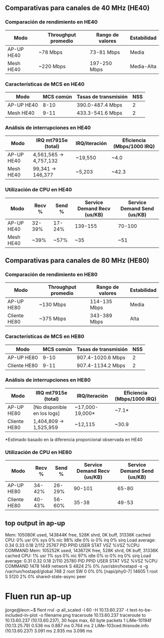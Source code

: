 ## Comparativas para canales de 40 MHz (HE40)

### Comparación de rendimiento en HE40

| Modo | Throughput promedio | Rango de valores | Estabilidad |
|------|---------------------|------------------|-------------|
| AP-UP HE40 | ~78 Mbps | 73-81 Mbps | Media |
| Mesh HE40 | ~220 Mbps | 197-250 Mbps | Media-Alta |

### Características de MCS en HE40

| Modo | MCS común | Tasas de transmisión | NSS |
|------|-----------|----------------------|-----|
| AP-UP HE40 | 8-10 | 390.0-487.4 Mbps | 2 |
| Mesh HE40 | 9-11 | 433.3-541.6 Mbps | 2 |

### Análisis de interrupciones en HE40

| Modo | IRQ mt7915e (total) | IRQ/iteración | Eficiencia (Mbps/1000 IRQ) |
|------|---------------------|---------------|----------------------------|
| AP-UP HE40 | 4,561,565 → 4,757,132 | ~19,550 | ~4.0 |
| Mesh HE40 | 99,341 → 146,377 | ~5,203 | ~42.3 |

### Utilización de CPU en HE40

| Modo | Recv % | Send % | Service Demand Recv (us/KB) | Service Demand Send (us/KB) |
|------|--------|--------|----------------------------|----------------------------|
| AP-UP HE40 | 32-39% | 17-24% | 139-155 | 70-100 |
| Mesh HE40 | ~39% | ~57% | ~35 | ~51 |

## Comparativas para canales de 80 MHz (HE80)

### Comparación de rendimiento en HE80

| Modo | Throughput promedio | Rango de valores | Estabilidad |
|------|---------------------|------------------|-------------|
| AP-UP HE80 | ~130 Mbps | 114-135 Mbps | Media |
| Cliente HE80 | ~375 Mbps | 343-389 Mbps | Alta |

### Características de MCS en HE80

| Modo | MCS común | Tasas de transmisión | NSS |
|------|-----------|----------------------|-----|
| AP-UP HE80 | 9-10 | 907.4-1020.6 Mbps | 2 |
| Cliente HE80 | 9-11 | 907.4-1134.2 Mbps | 2 |

### Análisis de interrupciones en HE80

| Modo | IRQ mt7915e (total) | IRQ/iteración | Eficiencia (Mbps/1000 IRQ) |
|------|---------------------|---------------|----------------------------|
| AP-UP HE80 | [No disponible en los logs] | ~17,000-19,000* | ~7.1* |
| Cliente HE80 | 1,404,809 → 1,525,959 | ~12,115 | ~30.9 |

*Estimado basado en la diferencia proporcional observada en HE40

### Utilización de CPU en HE80

| Modo | Recv % | Send % | Service Demand Recv (us/KB) | Service Demand Send (us/KB) |
|------|--------|--------|----------------------------|----------------------------|
| AP-UP HE80 | 34-42% | 26-29% | 90-101 | 65-80 |
| Cliente HE80 | 40-43% | 56-60% | 35-38 | 49-53 |


## top output in ap-up
Mem: 105080K used, 143844K free, 528K shrd, 0K buff, 31336K cached
CPU:   0% usr   0% sys   0% nic  98% idle   0% io   0% irq   0% sirq
Load average: 0.34 0.33 0.18 2/112 25767
  PID  PPID USER     STAT   VSZ %VSZ %CPU COMMAND
Mem: 105252K used, 143672K free, 528K shrd, 0K buff, 31336K cached
CPU:   1% usr   1% sys   0% nic  97% idle   0% io   0% irq   0% sirq
Load average: 0.31 0.32 0.18 2/110 25780
  PID  PPID USER     STAT   VSZ %VSZ %CPU COMMAND
 1478  1449 network  S     4824   2%   0% /usr/sbin/hostapd -s -g /var/run/hostapd/global
  748     2 root     SW       0   0%   0% [napi/phy0-7]
14605     1 root     S     5120   2%   0% shared-state-async peer



# Fluen run ap-up
jjorge@leon:~$ flent rrul -p all_scaled -l 60 -H 10.13.60.237 -t text-to-be-included-in-plot -o filename.png
traceroute 10.13.60.237 
traceroute to 10.13.60.237 (10.13.60.237), 30 hops max, 60 byte packets
 1  LiMe-10194f (10.13.25.79)  0.536 ms  0.887 ms  0.764 ms
 2  LiMe-103ced.thisnode.info (10.13.60.237)  3.091 ms  2.935 ms  3.096 ms

